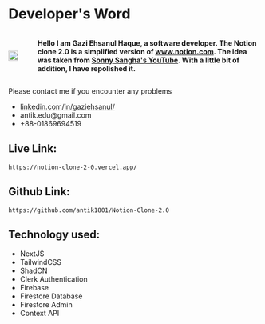 # Developer's Word 
<div style="display: flex; align-items: center;">
    <img src="https://i.ibb.co.com/VBL3pff/ANTIK-new.jpg" style="width: 35%; height: auto; margin-right: 5px;" />
    <div>
        <p><strong>Hello I am Gazi Ehsanul Haque, a software developer. The Notion clone 2.0 is a simplified version of <a href="https://www.notion.com/">www.notion.com</a>. The idea was taken from <a href="https://www.youtube.com/watch?v=cso7-4oAPNQ&t=1634s">Sonny Sangha's YouTube</a>. With a little bit of addition, I have repolished it.</strong></p>
    </div>
</div>
<div>
    <p>Please contact me if you encounter any problems</p>
    <ul>
    <li class="display:flex; align-items: center;"><a href="https://www.linkedin.com/in/gaziehsanul/">linkedin.com/in/gaziehsanul/</a> </li>
    <li class="display:flex; align-items: center;">antik.edu@gmail.com</li>
    <li class="display:flex; align-items: center;">+88-01869694519</li>
    </ul>
</div>

## Live Link: 
```
https://notion-clone-2-0.vercel.app/
```
## Github Link: 
```
https://github.com/antik1801/Notion-Clone-2.0 
```

## Technology used: 
<ul>
    <li>NextJS</li>
    <li>TailwindCSS</li>
    <li>ShadCN</li>
    <li>Clerk Authentication</li>
    <li>Firebase</li>
    <li>Firestore Database</li>
    <li>Firestore Admin</li>
    <li>Context API</li>
</ul>